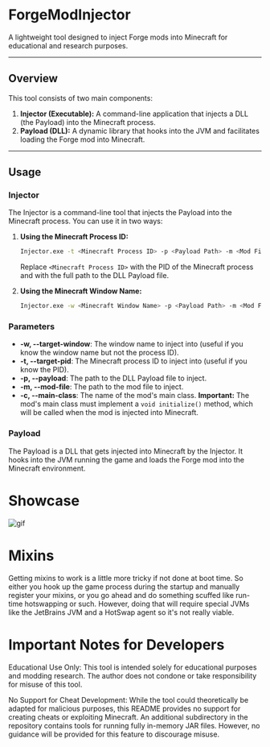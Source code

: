 # ForgeModInjector

A lightweight tool designed to inject Forge mods into Minecraft for educational and research purposes.

---

## **Overview**
This tool consists of two main components:
1. **Injector (Executable):** A command-line application that injects a DLL (the Payload) into the Minecraft process.
2. **Payload (DLL):** A dynamic library that hooks into the JVM and facilitates loading the Forge mod into Minecraft.

---

## **Usage**
### **Injector**
The Injector is a command-line tool that injects the Payload into the Minecraft process. You can use it in two ways:

1. **Using the Minecraft Process ID:**
   ```bash
   Injector.exe -t <Minecraft Process ID> -p <Payload Path> -m <Mod File Path> -c <Main Class Name>
    ```
   Replace `<Minecraft Process ID>` with the PID of the Minecraft process and <Payload Path> with the full path to the DLL Payload file.

2. **Using the Minecraft Window Name:**
    ```bash
    Injector.exe -w <Minecraft Window Name> -p <Payload Path> -m <Mod File Path> -c <Main Class Name>
    ```

### **Parameters**
- **-w, --target-window**: The window name to inject into (useful if you know the window name but not the process ID).
- **-t, --target-pid**: The Minecraft process ID to inject into (useful if you know the PID).
- **-p, --payload**: The path to the DLL Payload file to inject.
- **-m, --mod-file**: The path to the mod file to inject.
- **-c, --main-class**: The name of the mod's main class. **Important:** The mod's main class must implement a `void initialize()` method, which will be called when the mod is injected into Minecraft.


### Payload
The Payload is a DLL that gets injected into Minecraft by the Injector. It hooks into the JVM running the game and loads the Forge mod into the Minecraft environment.

# Showcase
![gif](https://pouch.jumpshare.com/preview/stMaHMc4hQmUMyd93-96dkNBDyeWbZ017q_bU6Gtbgz7BpAkN0gw-SHN2CuhDLVVvlTcRIu8guQ3El4ZNw2QyJXsbY9i-j22O5gaQ6ysCNQ)

# Mixins
Getting mixins to work is a little more tricky if not done at boot time. So either you hook up the game process
during the startup and manually register your mixins, or you go ahead and do something scuffed like run-time hotswapping or such.
However, doing that will require special JVMs like the JetBrains JVM and a HotSwap agent so it's not really viable.

# Important Notes for Developers
Educational Use Only:
This tool is intended solely for educational purposes and modding research. The author does not condone or take responsibility for misuse of this tool.

No Support for Cheat Development:
While the tool could theoretically be adapted for malicious purposes, this README provides no support for creating cheats or exploiting Minecraft. An additional subdirectory in the repository contains tools for running fully in-memory JAR files. However, no guidance will be provided for this feature to discourage misuse.

